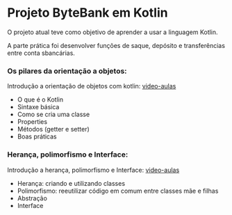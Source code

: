 # Projeto ByteBank em Kotlin

O projeto atual teve como objetivo de aprender a usar a linguagem Kotlin.

A parte prática foi desenvolver funções de saque, depósito e transferências entre conta sbancárias.


### Os pilares da orientação a objetos: 
Introdução a orientação de objetos com kotlin: [video-aulas](https://cursos.alura.com.br/course/kotlin-orientacao-objetos)

- O que é o Kotlin
- Sintaxe básica
- Como se cria uma classe
- Properties
- Métodos (getter e setter)
- Boas práticas


### Herança, polimorfismo e Interface:
Introdução a herança, polimorfismo e Interface: [video-aulas](https://cursos.alura.com.br/course/kotlin-heranca-polimorfismo-interface)

- Herança: criando e utilizando classes
- Polimorfismo: reeutilizar código em comum entre classes mãe e filhas
- Abstração
- Interface